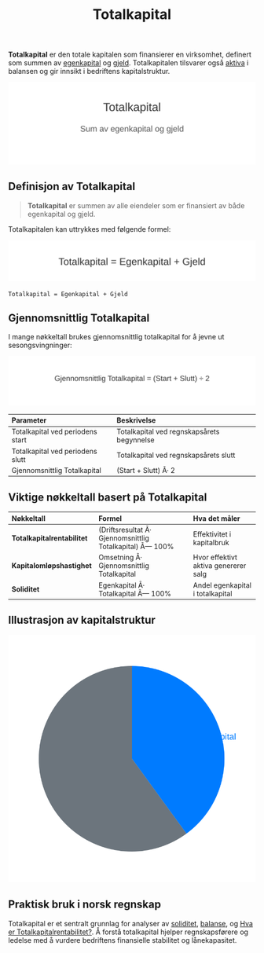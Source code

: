 ﻿---
title: "Totalkapital"
seoTitle: "Totalkapital | Definisjon, formel og nøkkeltall"
description: "Totalkapital er summen av egenkapital og gjeld, lik virksomhetens aktiva. Lær formel, bruk i analyse og sammenhengen med soliditet og rentabilitet."
summary: "Hva er totalkapital, hvordan beregnes den og hvorfor er den viktig i regnskapsanalyse."
---

**Totalkapital** er den totale kapitalen som finansierer en virksomhet, definert som summen av [egenkapital](/blogs/regnskap/hva-er-egenkapital "Hva er Egenkapital? Komplett Guide til Egenkapital i Regnskap") og [gjeld](/blogs/regnskap/hva-er-gjeld "Hva er Gjeld? Guide til Gjeldstyper i Regnskap"). Totalkapitalen tilsvarer også [aktiva](/blogs/regnskap/hva-er-aktiva "Hva er Aktiva? Komplett Oversikt over Aktiva og Totalkapital") i balansen og gir innsikt i bedriftens kapitalstruktur.

![Totalkapital Illustrasjon](totalkapital-image.svg)

## Definisjon av Totalkapital

> **Totalkapital** er summen av alle eiendeler som er finansiert av både egenkapital og gjeld.

Totalkapitalen kan uttrykkes med følgende formel:

![Totalkapital Formel](totalkapital-formel.svg)

```text
Totalkapital = Egenkapital + Gjeld
```

## Gjennomsnittlig Totalkapital

I mange nøkkeltall brukes gjennomsnittlig totalkapital for å jevne ut sesongsvingninger:

![Gjennomsnittlig Totalkapital Formel](totalkapital-gjennomsnitt-formel.svg)

| Parameter                       | Beskrivelse                                    |
|:-------------------------------|:------------------------------------------------|
| Totalkapital ved periodens start| Totalkapital ved regnskapsårets begynnelse      |
| Totalkapital ved periodens slutt| Totalkapital ved regnskapsårets slutt           |
| Gjennomsnittlig Totalkapital    | (Start + Slutt) Ã· 2                             |

## Viktige nøkkeltall basert på Totalkapital

| Nøkkeltall                    | Formel                                                | Hva det måler                         |
|:------------------------------|:------------------------------------------------------|:--------------------------------------|
| **Totalkapitalrentabilitet**  | (Driftsresultat Ã· Gjennomsnittlig Totalkapital) Ã— 100% | Effektivitet i kapitalbruk           |
| **Kapitalomløpshastighet**    | Omsetning Ã· Gjennomsnittlig Totalkapital               | Hvor effektivt aktiva genererer salg |
| **Soliditet**                 | Egenkapital Ã· Totalkapital Ã— 100%                       | Andel egenkapital i totalkapital      |

## Illustrasjon av kapitalstruktur

![Kapitalstruktur](totalkapital-pie.svg)

## Praktisk bruk i norsk regnskap

Totalkapital er et sentralt grunnlag for analyser av [soliditet](/blogs/regnskap/soliditet "Soliditet “ Forståelse av egenkapitalandel og finansiell robusthet"), [balanse](/blogs/regnskap/hva-er-balanse "Hva er Balanse i Regnskap?"), og [Hva er Totalkapitalrentabilitet?](/blogs/regnskap/hva-er-totalkapitalrentabilitet "Hva er Totalkapitalrentabilitet?"). Å forstå totalkapital hjelper regnskapsførere og ledelse med å vurdere bedriftens finansielle stabilitet og lånekapasitet.









